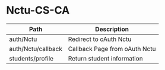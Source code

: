 # Nctu-CS-CA


| Path | Description |
| --------- | ------ |
| auth/Nctu | Redirect to oAuth Nctu|
| auth/Nctu/callback | Callback Page from oAuth Nctu|
| students/profile | Return student information |
